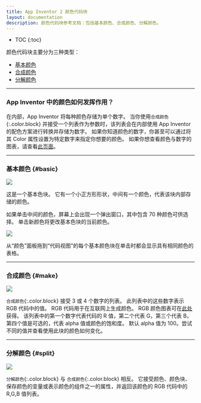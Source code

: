 ```yaml
---
title: App Inventor 2 颜色代码块
layout: documentation
description: 颜色代码块参考文档：包括基本颜色、合成颜色、分解颜色。
---
```


* TOC
{:toc}

颜色代码块主要分为三种类型：

* [基本颜色](#basic)
* [合成颜色](#make)
* [分解颜色](#split)

***
### App Inventor 中的颜色如何发挥作用？

在内部，App Inventor 将每种颜色存储为单个数字。 当你使用`合成颜色`{:.color.block} 并接受一个列表作为参数时，该列表会在内部使用 App Inventor 的配色方案进行转换并存储为数字。 如果你知道颜色的数字，你甚至可以通过将其 Color 属性设置为特定数字来指定你想要的颜色。 如果你想查看颜色与数字的图表，请查看[此页面](http://appinventor.mit.edu/explore/app-inventor-color-chart)。

***
### 基本颜色   {#basic}

![](images/colors/basiccolorblock.png)

这是一个基本色块。 它有一个小正方形形状，中间有一个颜色，代表该块内部存储的颜色。

如果单击中间的颜色，屏幕上会出现一个弹出窗口，其中包含 70 种颜色可供选择。 单击新颜色将更改基本色块的当前颜色。

![](images/colors/colorblock.gif)

从“颜色”面板拖到“代码视图”的每个基本颜色块在单击时都会显示具有相同颜色的表格。

***
### 合成颜色   {#make}

![](images/colors/makecolor.png)

`合成颜色`{:.color.block} 接受 3 或 4 个数字的列表。 此列表中的这些数字表示 RGB 代码中的值。 RGB 代码用于在互联网上生成颜色。 RGB 颜色图表可在[此处](https://sites.google.com/view/metricrat-ai2/scraps/android-and-html-colour-codes)获得。 该列表中的第一个数字代表代码的 R 值，第二个代表 G，第三个代表 B，第四个值是可选的，代表 alpha 值或颜色的饱和度。 默认 alpha 值为 100。尝试不同的值并查看使用此块的颜色如何变化。

***
### 分解颜色   {#split}

![](images/colors/splitcolor.png)

`分解颜色`{:.color.block} 与 `合成颜色`{:.color.block} 相反。 它接受颜色、颜色块、保存颜色的变量或表示颜色的组件之一的属性，并返回该颜色的 RGB 代码中的 R,G,B 值列表。
